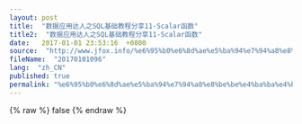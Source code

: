 ```yaml
---
layout: post
title:  "数据应用达人之SQL基础教程分享11-Scalar函数"
title2:  "数据应用达人之SQL基础教程分享11-Scalar函数"
date:   2017-01-01 23:53:16  +0800
source:  "http://www.jfox.info/%e6%95%b0%e6%8d%ae%e5%ba%94%e7%94%a8%e8%be%be%e4%ba%ba%e4%b9%8bsql%e5%9f%ba%e7%a1%80%e6%95%99%e7%a8%8b%e5%88%86%e4%ba%ab11scalar%e5%87%bd%e6%95%b0.html"
fileName:  "20170101096"
lang:  "zh_CN"
published: true
permalink: "%e6%95%b0%e6%8d%ae%e5%ba%94%e7%94%a8%e8%be%be%e4%ba%ba%e4%b9%8bsql%e5%9f%ba%e7%a1%80%e6%95%99%e7%a8%8b%e5%88%86%e4%ba%ab11scalar%e5%87%bd%e6%95%b0.html"
---
```

{% raw %}
false
{% endraw %}
